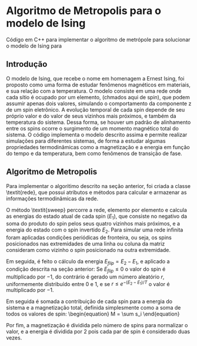 # Algoritmo de Metropolis para o modelo de Ising

Código em C++ para implementar o algoritmo de metrópole para solucionar o modelo de Ising para 


## Introdução

O modelo de Ising, que recebe o nome em homenagem a Ernest Ising, foi proposto como uma forma de
estudar fenômenos magnéticos em materiais, e sua relação com a temperatura. O modelo consiste em uma
rede onde cada sı́tio é ocupado por um elemento, (chmados aqui de spin), que podem assumir apenas dois
valores, simulando o comportamento da componente z de um spin eletrônico. A evolução temporal de cada
spin depende de seu próprio valor e do valor de seus vizinhos mais próximos, e também da temperatura
do sistema. Dessa forma, se houver um padrão de alinhamento entre os spins ocorre o surgimento de um
momento magnético total do sistema. O código implementa o modelo descrito assima e permite realizar simulações para diferentes sistemas, de forma a estudar algumas
propriedades termodinâmicas como a magnetização e a energia em função do tempo e da temperatura,
bem como fenômenos de transição de fase.

## Algoritmo de Metropolis

Para implementar o algoritimo descrito na seção anterior, foi criada a classe \textit{rede}, que possui atributos e métodos para calcular e armazenar as informações termodinâmicas da rede.

O método \textit{sweep} percorre a rede, elemento por elemento e calcula as energias do estado atual de cada spin ($E_1$), que consiste no negativo da soma do produto do spin pelos seus quatro vizinhos mais próximos, e a energia do estado com o spin invertido $E_2$. Para simular uma rede infinita foram aplicadas condições periódicas de fronteira, ou seja, os spins posicionados nas extremidades de uma linha ou coluna da matriz consideram como vizinho o spin posicionado na outra extremidade. 

Em seguida, é feito o cálculo da energia $E_{flip} = E_2 - E_1$, e aplicado a condição descrita na seção anterior: Se $E_{flip} \leq 0$ o valor do spin é multiplicado por $-1$, do contrário é gerado um número aleatório $r$, uniformemente distribuído entre 0 e 1, e se $r \leq e^{-(E_2-E_1)/T}$ o valor é multiplicado por $-1$.

Em seguida é somada a contribuição de cada spin para a energia do sistema e a magnetização total, definida simplesmente como a soma de todos os valores de spin:
\begin{equation}
M = \sum s_i
\end{equation}

Por fim, a magnetização é dividida pelo número de spins para normalizar o valor, e a energia é dividida por 2 pois cada par de spin é considerado duas vezes.
